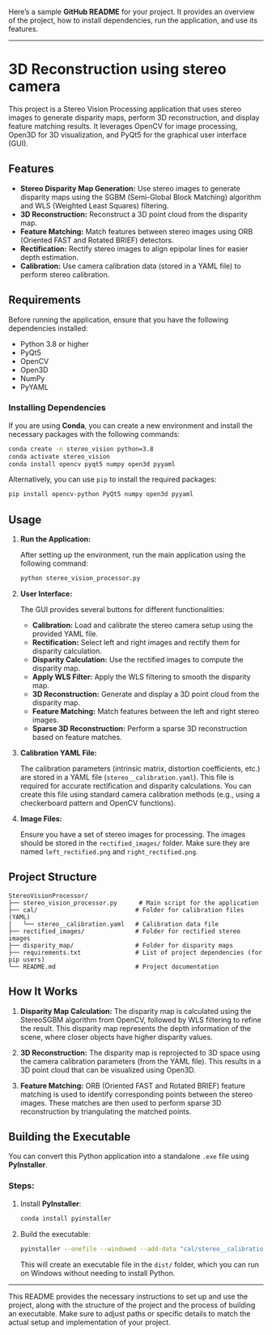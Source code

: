 Here’s a sample **GitHub README** for your project. It provides an overview of the project, how to install dependencies, run the application, and use its features.

---

# 3D Reconstruction using stereo camera

This project is a Stereo Vision Processing application that uses stereo images to generate disparity maps, perform 3D reconstruction, and display feature matching results. It leverages OpenCV for image processing, Open3D for 3D visualization, and PyQt5 for the graphical user interface (GUI).

## Features

* **Stereo Disparity Map Generation:** Use stereo images to generate disparity maps using the SGBM (Semi-Global Block Matching) algorithm and WLS (Weighted Least Squares) filtering.
* **3D Reconstruction:** Reconstruct a 3D point cloud from the disparity map.
* **Feature Matching:** Match features between stereo images using ORB (Oriented FAST and Rotated BRIEF) detectors.
* **Rectification:** Rectify stereo images to align epipolar lines for easier depth estimation.
* **Calibration:** Use camera calibration data (stored in a YAML file) to perform stereo calibration.

## Requirements

Before running the application, ensure that you have the following dependencies installed:

* Python 3.8 or higher
* PyQt5
* OpenCV
* Open3D
* NumPy
* PyYAML

### Installing Dependencies

If you are using **Conda**, you can create a new environment and install the necessary packages with the following commands:

```bash
conda create -n stereo_vision python=3.8
conda activate stereo_vision
conda install opencv pyqt5 numpy open3d pyyaml
```

Alternatively, you can use `pip` to install the required packages:

```bash
pip install opencv-python PyQt5 numpy open3d pyyaml
```

## Usage

1. **Run the Application:**

   After setting up the environment, run the main application using the following command:

   ```bash
   python stereo_vision_processor.py
   ```

2. **User Interface:**

   The GUI provides several buttons for different functionalities:

   * **Calibration:** Load and calibrate the stereo camera setup using the provided YAML file.
   * **Rectification:** Select left and right images and rectify them for disparity calculation.
   * **Disparity Calculation:** Use the rectified images to compute the disparity map.
   * **Apply WLS Filter:** Apply the WLS filtering to smooth the disparity map.
   * **3D Reconstruction:** Generate and display a 3D point cloud from the disparity map.
   * **Feature Matching:** Match features between the left and right stereo images.
   * **Sparse 3D Reconstruction:** Perform a sparse 3D reconstruction based on feature matches.

3. **Calibration YAML File:**

   The calibration parameters (intrinsic matrix, distortion coefficients, etc.) are stored in a YAML file (`stereo__calibration.yaml`). This file is required for accurate rectification and disparity calculations. You can create this file using standard camera calibration methods (e.g., using a checkerboard pattern and OpenCV functions).

4. **Image Files:**

   Ensure you have a set of stereo images for processing. The images should be stored in the `rectified_images/` folder. Make sure they are named `left_rectified.png` and `right_rectified.png`.

## Project Structure

```
StereoVisionProcessor/
├── stereo_vision_processor.py      # Main script for the application
├── cal/                           # Folder for calibration files (YAML)
│   └── stereo__calibration.yaml   # Calibration data file
├── rectified_images/              # Folder for rectified stereo images
├── disparity_map/                 # Folder for disparity maps
├── requirements.txt               # List of project dependencies (for pip users)
└── README.md                      # Project documentation
```

## How It Works

1. **Disparity Map Calculation:**
   The disparity map is calculated using the StereoSGBM algorithm from OpenCV, followed by WLS filtering to refine the result. This disparity map represents the depth information of the scene, where closer objects have higher disparity values.

2. **3D Reconstruction:**
   The disparity map is reprojected to 3D space using the camera calibration parameters (from the YAML file). This results in a 3D point cloud that can be visualized using Open3D.

3. **Feature Matching:**
   ORB (Oriented FAST and Rotated BRIEF) feature matching is used to identify corresponding points between the stereo images. These matches are then used to perform sparse 3D reconstruction by triangulating the matched points.

## Building the Executable

You can convert this Python application into a standalone `.exe` file using **PyInstaller**.

### Steps:

1. Install **PyInstaller**:

   ```bash
   conda install pyinstaller
   ```

2. Build the executable:

   ```bash
   pyinstaller --onefile --windowed --add-data "cal/stereo__calibration.yaml;cal" --hidden-import cv2 --hidden-import PyQt5 --hidden-import open3d --hidden-import numpy --hidden-import yaml stereo_vision_processor.py
   ```

   This will create an executable file in the `dist/` folder, which you can run on Windows without needing to install Python.


---

This README provides the necessary instructions to set up and use the project, along with the structure of the project and the process of building an executable. Make sure to adjust paths or specific details to match the actual setup and implementation of your project.
